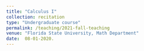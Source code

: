 ```yaml
---
title: "Calculus I"
collection: recitation
type: "Undergraduate course"
permalink: /teaching/2021-fall-teaching
venue: "Florida State University, Math Department"
date:  08-01-2020.
---
```


<!-- 

Heading 2
======

Heading 3
======
-->
